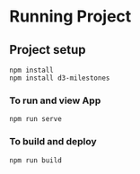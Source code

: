 # Running Project

## Project setup
```
npm install
npm install d3-milestones
```

### To run and view App
```
npm run serve
```

### To build and deploy
```
npm run build
```
